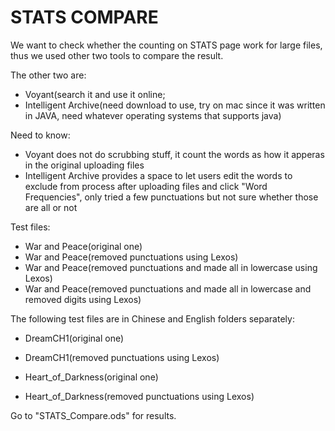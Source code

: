 # STATS COMPARE

We want to check whether the counting on STATS page work for large files, thus we used other two tools to compare the result.

The other two are: 
- Voyant(search it and use it online;
- Intelligent Archive(need download to use, try on mac since it was written in JAVA, need whatever operating systems that supports java)

Need to know:
- Voyant does not do scrubbing stuff, it count the words as how it apperas in the original uploading files
- Intelligent Archive provides a space to let users edit the words to exclude from process after uploading files and click "Word Frequencies", only tried a few punctuations but not sure whether those are all or not


Test files:
- War and Peace(original one)
- War and Peace(removed punctuations using Lexos)
- War and Peace(removed punctuations and made all in lowercase using Lexos)
- War and Peace(removed punctuations and made all in lowercase and removed digits using Lexos)

The following test files are in Chinese and English folders separately: 

- DreamCH1(original one)
- DreamCH1(removed punctuations using Lexos)

- Heart_of_Darkness(original one)
- Heart_of_Darkness(removed punctuations using Lexos)

Go to "STATS_Compare.ods" for results.






